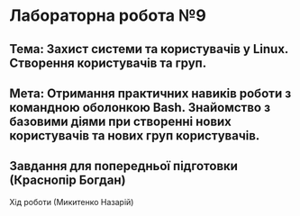 # Лабораторна робота №9

## Тема: Захист системи та користувачів у Linux. Створення користувачів та груп.

## Мета: Отримання практичних навиків роботи з командною оболонкою Bash. Знайомство з базовими діями при створенні нових користувачів та нових груп користувачів.

## Завдання для попередньої підготовки (Краснопір Богдан)



Хід роботи (Микитенко Назарій)
